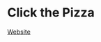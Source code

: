 # Click the Pizza

[Website]([https://www.openai.com](https://blairydev.github.io/clicker-pizza-game/))
